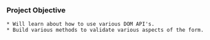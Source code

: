### Project Objective
    * Will learn about how to use various DOM API's.
    * Build various methods to validate various aspects of the form.

